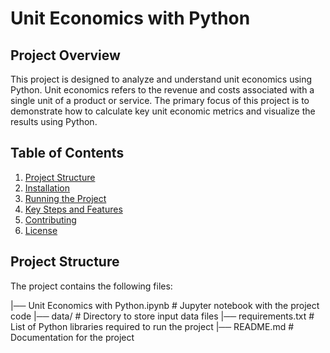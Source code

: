 # Unit Economics with Python

## Project Overview

This project is designed to analyze and understand unit economics using Python. Unit economics refers to the revenue and costs associated with a single unit of a product or service. The primary focus of this project is to demonstrate how to calculate key unit economic metrics and visualize the results using Python.

## Table of Contents
1. [Project Structure](#project-structure)
2. [Installation](#installation)
3. [Running the Project](#running-the-project)
4. [Key Steps and Features](#key-steps-and-features)
5. [Contributing](#contributing)
6. [License](#license)

## Project Structure

The project contains the following files:

|── Unit Economics with Python.ipynb # Jupyter notebook with the project code |── data/ # Directory to store input data files |── requirements.txt # List of Python libraries required to run the project |── README.md # Documentation for the project
